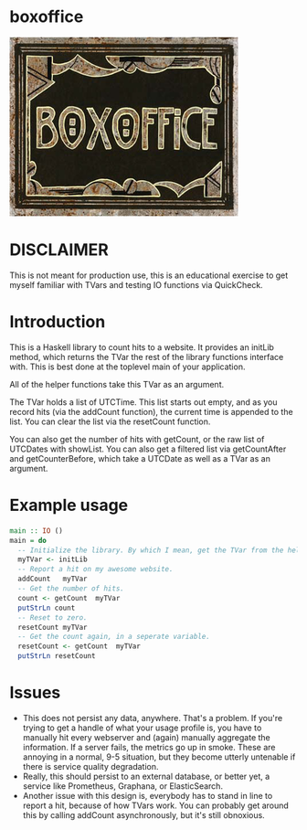 # boxoffice

![Box Office Logo](box-office.jpg)

# **DISCLAIMER**

This is not meant for production use, this is an educational exercise to get
myself familiar with TVars and testing IO functions via QuickCheck.

# Introduction

This is a Haskell library to count hits to a website. It provides an initLib
method, which returns the TVar the rest of the library functions interface with.
This is best done at the toplevel main of your application.

All of the helper functions take this TVar as an argument.

The TVar holds a list of UTCTime. This list starts out empty, and as you record
hits (via the addCount function), the current time is appended to the list. You
can clear the list via the resetCount function.

You can also get the number of hits with getCount, or the raw list of UTCDates
with showList. You can also get a filtered list via getCountAfter and
getCounterBefore, which take a UTCDate as well as a TVar as an argument.

# Example usage

```haskell
main :: IO ()
main = do
  -- Initialize the library. By which I mean, get the TVar from the helper function. :)
  myTVar <- initLib
  -- Report a hit on my awesome website.
  addCount   myTVar
  -- Get the number of hits.
  count <- getCount  myTVar
  putStrLn count
  -- Reset to zero.
  resetCount myTVar
  -- Get the count again, in a seperate variable.
  resetCount <- getCount  myTVar
  putStrLn resetCount
```

# Issues

* This does not persist any data, anywhere. That's a problem. If you're trying
  to get a handle of what your usage profile is, you have to manually hit every
  webserver and (again) manually aggregate the information. If a server fails,
  the metrics go up in smoke. These are annoying in a normal, 9-5 situation, but
  they become utterly untenable if there is service quality degradation.
* Really, this should persist to an external database, or better yet, a service
  like Prometheus, Graphana, or ElasticSearch.
* Another issue with this design is, everybody has to stand in line to report a
  hit, because of how TVars work. You can probably get around this by calling
  addCount asynchronously, but it's still obnoxious.

